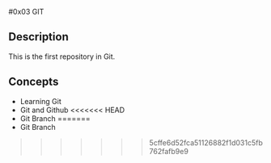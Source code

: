 #0x03 GIT

## Description

This is the first repository in Git.

## Concepts

* Learning Git
* Git and Github
<<<<<<< HEAD
* Git Branch
=======
* Git Branch
>>>>>>> 5cffe6d52fca51126882f1d031c5fb762fafb9e9
